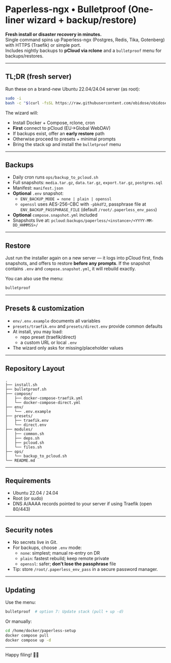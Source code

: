 # Paperless-ngx • Bulletproof (One-liner wizard + backup/restore)

**Fresh install or disaster recovery in minutes.**  
Single command spins up Paperless-ngx (Postgres, Redis, Tika, Gotenberg) with HTTPS (Traefik) or simple port.  
Includes nightly backups to **pCloud via rclone** and a `bulletproof` menu for backups/restores.

---

## TL;DR (fresh server)

Run these on a brand-new Ubuntu 22.04/24.04 server (as root):

```bash
sudo -i
bash -c "$(curl -fsSL https://raw.githubusercontent.com/obidose/obidose-paperless-ngx-bulletproof/main/install.sh)"
```

The wizard will:

- Install Docker + Compose, rclone, cron
- **First** connect to pCloud (EU→Global WebDAV)
- If backups exist, offer an **early restore** path
- Otherwise proceed to presets + minimal prompts
- Bring the stack up and install the `bulletproof` menu

---

## Backups

- Daily cron runs `ops/backup_to_pcloud.sh`
- Full snapshots: `media.tar.gz`, `data.tar.gz`, `export.tar.gz`, `postgres.sql`
- Manifest: `manifest.json`
- **Optional** `.env` snapshot:
  - `ENV_BACKUP_MODE = none | plain | openssl`
  - `openssl` uses AES-256-CBC with `-pbkdf2`, passphrase file at `ENV_BACKUP_PASSPHRASE_FILE` (default `/root/.paperless_env_pass`)
- **Optional** `compose.snapshot.yml` included
- Snapshots live at: `pcloud:backups/paperless/<instance>/<YYYY-MM-DD_HHMMSS>/`

---

## Restore

Just run the installer again on a new server — it logs into pCloud first,
finds snapshots, and offers to restore **before any prompts**. If the snapshot contains `.env` and `compose.snapshot.yml`, it will rebuild exactly.

You can also use the menu:

```bash
bulletproof
```

---

## Presets & customization

- `env/.env.example` documents all variables
- `presets/traefik.env` and `presets/direct.env` provide common defaults
- At install, you may load:
  - repo preset (traefik/direct)
  - a custom URL or local `.env`
- The wizard only asks for missing/placeholder values

---

## Repository Layout

```
.
├── install.sh
├── bulletproof.sh
├── compose/
│   ├── docker-compose-traefik.yml
│   └── docker-compose-direct.yml
├── env/
│   └── .env.example
├── presets/
│   ├── traefik.env
│   └── direct.env
├── modules/
│   ├── common.sh
│   ├── deps.sh
│   ├── pcloud.sh
│   └── files.sh
├── ops/
│   └── backup_to_pcloud.sh
└── README.md
```

---

## Requirements

- Ubuntu 22.04 / 24.04
- Root (or sudo)
- DNS A/AAAA records pointed to your server if using Traefik (open 80/443)

---

## Security notes

- No secrets live in Git.
- For backups, choose `.env` mode:
  - `none`: simplest; manual re-entry on DR
  - `plain`: fastest rebuild; keep remote private
  - `openssl`: safer; **don’t lose the passphrase** file
- Tip: store `/root/.paperless_env_pass` in a secure password manager.

---

## Updating

Use the menu:

```bash
bulletproof  # option 7: Update stack (pull + up -d)
```

Or manually:

```bash
cd /home/docker/paperless-setup
docker compose pull
docker compose up -d
```

---

Happy filing! 📄✨
